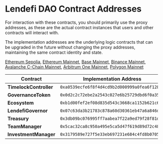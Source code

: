 # Lendefi DAO Contract Addresses

For interaction with these contracts, you should primarily use the proxy addresses, as these are the actual contract instances that users and other contracts will interact with.

The implementation addresses are the underlying logic contracts that can be upgraded in the future without changing the proxy addresses, maintaining the same contract identity and state.

[Ethereum Sepolia](https://sepolia.etherscan.io), [Ethereum Mainnet](https://etherscan.io), [Base Mainnet](https://basescan.org), [Binance Mainnet](https://bscscan.com), [Avalanche C-Chain Mainnet](https://snowtrace.io), [Arbitrum One Mainnet](https://arbiscan.io), [Polygon Mainnet](https://polygonscan.com)

| Contract | Implementation Address | Proxy Address |
|----------|------------------------|---------------|
| **TimelockController** | `0xa0539ecfe6f8f4d4cd9b2d000999a0fea6f128b2` | `0xab20ebc45b30a88a807e7230b4dfe899de3dd572` |
| **GovernanceToken** | `0x0d2c2c72ebe2a2543c027e6b25729dbd6f0a35b6` | `0x5e53aebe377efc92213514ec07f8ef3af426dd1d` |
| **Ecosystem** | `0xb1d00fef2ef08d835d543c3668ca1152b621c648` | `0x3ed13054a8e5b54ce898b6d5f647f9370358d140` |
| **LendefiGovernor** | `0x07c63da3b21783c878a60d30361eb47a6a846d45` | `0xb094c6ed74a83405a700d235496557bafdef2551` |
| **Treasury** | `0x3db09bc076995ff7aabea7f22a9ed79f28f81d1d` | `0x506ec8413f1fe3224e5c2b07bc888baefb098e5f` |
| **TeamManager** | `0x5cac32ca8c950a495e5ca5d47f619d89d72c48e4` | `0x74bea558c73b8a00b884a651ef0c7de0e44fe2f8` |
| **InvestmentManager** | `0x3179589e727f5e33eb697231e684c4fd8b07058d` | `0x58d6221a8e8e5a2d46467ba7a31bde5479fd821a` |
